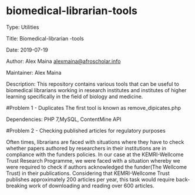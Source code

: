 # biomedical-librarian-tools

Type: Utilities

Title: Biomedical-librarian -tools

Date: 2019-07-19

Author: Alex Maina <alexmaina@afroscholar.info>

Maintainer: Alex Maina

Description: 
This repository contains various tools that can be useful to biomedical librarians working in research institutes and institutes of higher learning specifically in the field of biology and medicine.

#Problem 1 - Duplicates
The first tool is known as remove_dipicates.php

Dependencies: PHP 7,MySQL, ContentMine API

#Problem 2 - Checking published articles for regulatory purposes


Often times, librarians are faced with situations where they have to check whether papers authored by researchers in their institutions are in compliance with the funders policies. In our case at the KEMRI-Wellcome Trust Research Programme, we were faced with a situation whereby we were required to check if authors acknowledged the funder(The Wellcome Trust) in their publications. Considering that KEMRI-Wellcome Trust publishes approximately 200 articles per year, this task would require back-breaking work of downloading and reading over 600 articles.
